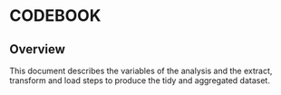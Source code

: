 # CODEBOOK

## Overview
This document describes the variables of the analysis and the extract, transform and load steps to produce the tidy and aggregated dataset.

